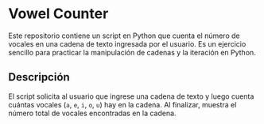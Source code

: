 # Vowel Counter

Este repositorio contiene un script en Python que cuenta el número de vocales en una cadena de texto ingresada por el usuario. Es un ejercicio sencillo para practicar la manipulación de cadenas y la iteración en Python.

## Descripción

El script solicita al usuario que ingrese una cadena de texto y luego cuenta cuántas vocales (`a`, `e`, `i`, `o`, `u`) hay en la cadena. Al finalizar, muestra el número total de vocales encontradas en la cadena.
